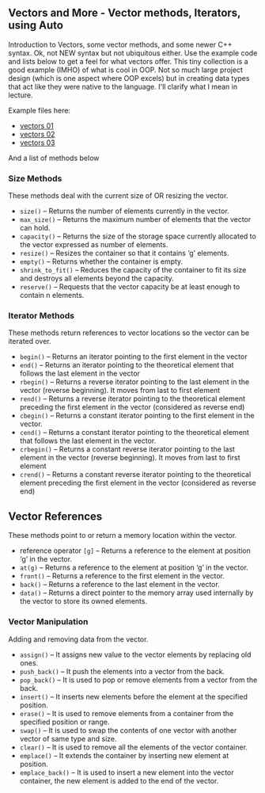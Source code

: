 ## Vectors and More - Vector methods, Iterators, using Auto 

Introduction to Vectors, some vector methods, and some newer C++ syntax. Ok, not NEW syntax but not ubiquitous either. Use the example code and lists below to get a feel for what vectors offer. This tiny collection is a good example (IMHO) of what is cool in OOP. Not so much large project design (which is one aspect where OOP excels) but in creating data types that act like they were native to the language. I'll clarify what I mean in lecture.

Example files here:

* [vectors 01](vectors_01.cpp)
* [vectors 02](vectors_02.cpp)
* [vectors 03](vectors_03.cpp)

And a list of methods below

### Size Methods

These methods deal with the current size of OR resizing the vector.

* `size()` – Returns the number of elements currently in the vector.
* `max_size()` – Returns the maximum number of elements that the vector can hold.
* `capacity()` – Returns the size of the storage space currently allocated to the vector expressed as number of elements.
* `resize()` – Resizes the container so that it contains ‘g’ elements.
* `empty()` – Returns whether the container is empty.
* `shrink_to_fit()` – Reduces the capacity of the container to fit its size and destroys all elements beyond the capacity.
* `reserve()` – Requests that the vector capacity be at least enough to contain n elements.

### Iterator Methods

These methods return references to vector locations so the vector can be iterated over. 

* `begin()` – Returns an iterator pointing to the first element in the vector
* `end()` – Returns an iterator pointing to the theoretical element that follows the last element in the vector
* `rbegin()` – Returns a reverse iterator pointing to the last element in the vector (reverse beginning). It moves from last to first element
* `rend()` – Returns a reverse iterator pointing to the theoretical element preceding the first element in the vector (considered as reverse end)
* `cbegin()` – Returns a constant iterator pointing to the first element in the vector.
* `cend()` – Returns a constant iterator pointing to the theoretical element that follows the last element in the vector.
* `crbegin()` – Returns a constant reverse iterator pointing to the last element in the vector (reverse beginning). It moves from last to first element
* `crend()` – Returns a constant reverse iterator pointing to the theoretical element preceding the first element in the vector (considered as reverse end)


## Vector References

These methods point to or return a memory location within the vector. 


* reference operator `[g]` – Returns a reference to the element at position ‘g’ in the vector.
* `at(g)` – Returns a reference to the element at position ‘g’ in the vector.
* `front()` – Returns a reference to the first element in the vector.
* `back()` – Returns a reference to the last element in the vector.
* `data()` – Returns a direct pointer to the memory array used internally by the vector to store its owned elements.    
    

### Vector Manipulation

Adding and removing data from the vector.

* `assign()` – It assigns new value to the vector elements by replacing old ones.
* `push_back()` – It push the elements into a vector from the back.
* `pop_back()` – It is used to pop or remove elements from a vector from the back.
* `insert()` – It inserts new elements before the element at the specified position.
* `erase()` – It is used to remove elements from a container from the specified position or range.
* `swap()` – It is used to swap the contents of one vector with another vector of same type and size.
* `clear()` – It is used to remove all the elements of the vector container.
* `emplace()` – It extends the container by inserting new element at position.
* `emplace_back()` – It is used to insert a new element into the vector container, the new element is added to the end of the vector.
  